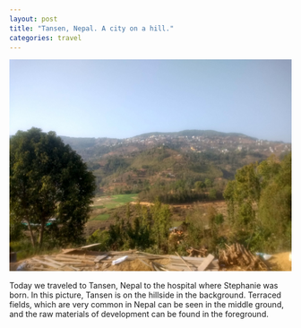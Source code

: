 ```yaml
---
layout: post
title: "Tansen, Nepal. A city on a hill."
categories: travel
---
```


![Tansen Hill](/assets/tansen-hill.jpg)

Today we traveled to Tansen, Nepal to the hospital where Stephanie was born. In this picture, Tansen is on the hillside in the background. Terraced fields, which are very common in Nepal can be seen in the middle ground, and the raw materials of development can be found in the foreground.

